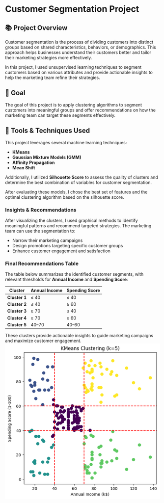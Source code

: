 # Customer Segmentation Project

## 📚 Project Overview
Customer segmentation is the process of dividing customers into distinct groups based on shared characteristics, behaviors, or demographics. This approach helps businesses understand their customers better and tailor their marketing strategies more effectively.

In this project, I used unsupervised learning techniques to segment customers based on various attributes and provide actionable insights to help the marketing team refine their strategies.

## 🧠 Goal
The goal of this project is to apply clustering algorithms to segment customers into meaningful groups and offer recommendations on how the marketing team can target these segments effectively.

## 🔧 Tools & Techniques Used
This project leverages several machine learning techniques:
- **KMeans**
- **Gaussian Mixture Models (GMM)**
- **Affinity Propagation**
- **Mean Shift**

Additionally, I utilized **Silhouette Score** to assess the quality of clusters and determine the best combination of variables for customer segmentation.

After evaluating these models, I chose the best set of features and the optimal clustering algorithm based on the silhouette score.

### Insights & Recommendations
After visualizing the clusters, I used graphical methods to identify meaningful patterns and recommend targeted strategies. The marketing team can use the segmentation to:
- Narrow their marketing campaigns
- Design promotions targeting specific customer groups
- Enhance customer engagement and satisfaction

### Final Recommendations Table

The table below summarizes the identified customer segments, with relevant thresholds for **Annual Income** and **Spending Score**:

| **Cluster** | **Annual Income** | **Spending Score** |
|-------------|-------------------|--------------------|
| **Cluster 1** | ≤ 40              | ≤ 40               |
| **Cluster 2** | ≤ 40              | ≥ 60               |
| **Cluster 3** | ≥ 70              | ≤ 40               |
| **Cluster 4** | ≥ 70              | ≥ 60               |
| **Cluster 5** | 40–70             | 40–60              |

These clusters provide actionable insights to guide marketing campaigns and maximize customer engagement.
![Cluster Plot](https://github.com/nikolabarac/customer_segmentation/blob/master/customer_segmentation.png)

